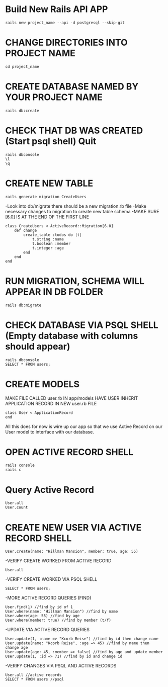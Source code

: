 # Build New Rails API APP

```
rails new project_name --api -d postgresql --skip-git
```

# CHANGE DIRECTORIES INTO PROJECT NAME

```
cd project_name
```

# CREATE DATABASE NAMED BY YOUR PROJECT NAME

```
rails db:create
```

# CHECK THAT DB WAS CREATED (Start psql shell) Quit

```
rails dbconsole
\l
\q
```

# CREATE NEW TABLE

```
rails generate migration CreateUsers
```

-Look into db/migrate there should be a new migration.rb file
-Make necessary changes to migration to create new table schema
-MAKE SURE [6.0] IS AT THE END OF THE FIRST LINE

```
class CreateUsers < ActiveRecord::Migration[6.0]
    def change
        create_table :todos do |t|
            t.string :name
            t.boolean :member
            t.integer :age
        end
    end
end
```

# RUN MIGRATION, SCHEMA WILL APPEAR IN DB FOLDER

```
rails db:migrate
```

# CHECK DATABASE VIA PSQL SHELL (Empty database with columns should appear)

```
rails dbconsole
SELECT * FROM users;
```

# CREATE MODELS

MAKE FILE CALLED user.rb IN app/models
HAVE USER INHERIT APPLICATION RECORD IN NEW user.rb FILE

```
class User < ApplicationRecord
end
```

All this does for now is wire up our app so that we use Active Record on our User model to interface with our database.

# OPEN ACTIVE RECORD SHELL

```
rails console
rails c
```

# Query Active Record

```
User.all
User.count
```

# CREATE NEW USER VIA ACTIVE RECORD SHELL

```
User.create(name: "Hillman Mansion", member: true, age: 55)
```

-VERIFY CREATE WORKED FROM ACTIVE RECORD

```
User.all
```

-VERIFY CREATE WORKED VIA PSQL SHELL

```
SELECT * FROM users;
```

-MORE ACTIVE RECORD QUERIES (FIND)

```
User.find(1) //find by id of 1
User.where(name: "Hillman Mansion") //find by name
User.where(age: 55) //find by age
User.where(member: true) //find by member (t/f)
```

-UPDATE VIA ACTIVE RECORD QUERIES

```
User.update(1, :name => "Kcorb Reise") //find by id then change name
User.update(name: "Kcorb Reise", :age => 45) //find by name then change age
User.update(age: 45, :member => false) //find by age and update member
User.update(1, :id => 71) //find by id and change id
```

-VERIFY CHANGES VIA PSQL AND ACTIVE RECORDS

```
User.all //active records
SELECT * FROM users //psql
```
